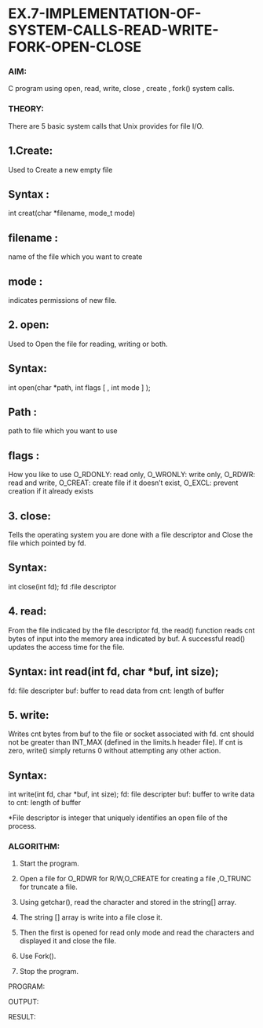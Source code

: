 # EX.7-IMPLEMENTATION-OF-SYSTEM-CALLS-READ-WRITE-FORK-OPEN-CLOSE

### AIM:

C program using open, read, write, close , create , fork() system calls. 

### THEORY:

There are 5 basic system calls that Unix provides for file I/O. 

## 1.Create: 
Used to Create a new empty file 
## Syntax :
int creat(char *filename, mode_t mode) 
## filename :
name of the file which you want to create 
## mode : 
indicates permissions of new file. 
## 2. open: 
Used to Open the file for reading, writing or both. 
## Syntax: 
int open(char *path, int flags [ , int mode ] ); 
## Path : 
path to file which you want to use 
## flags :
How you like to use 
O_RDONLY: read only, 
O_WRONLY: write only,
O_RDWR: read and write,
O_CREAT: create file if it doesn’t exist, 
O_EXCL: prevent creation if it already exists 
## 3. close: 
Tells the operating system you are done with a file descriptor and Close the file which pointed by fd. 
## Syntax:
int close(int fd); fd :file descriptor 
## 4. read: 
From the file indicated by the file descriptor fd, the read() function reads cnt bytes of input into the memory area indicated by buf. A successful read() updates the access time for the file. 
## Syntax: int read(int fd, char *buf, int size); 
fd: file descripter 
buf: buffer to read data from 
cnt: length of buffer 
## 5. write: 
Writes cnt bytes from buf to the file or socket associated with fd. cnt should not be greater than INT_MAX (defined in the limits.h header file). If cnt is zero, write() simply returns 0 without 
attempting any other action. 
## Syntax:
int write(int fd, char *buf, int size);
fd: file descripter 
buf: buffer to write data to 
cnt: length of buffer 
 
*File descriptor is integer that uniquely identifies an open file of the process.
### ALGORITHM:

1. Start the program.
   
2. Open a file for O_RDWR for R/W,O_CREATE for creating a file ,O_TRUNC for truncate a file.
 
3. Using getchar(), read the character and stored in the string[] array.
  
4. The string [] array is write into a file close it.
  
5. Then the first is opened for read only mode and read the characters and displayed it and close the file.

6. Use Fork().
   
7. Stop the program.

PROGRAM:

OUTPUT:

RESULT:
